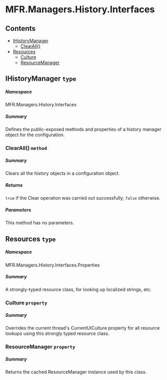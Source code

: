 <a name='assembly'></a>
# MFR.Managers.History.Interfaces

## Contents

- [IHistoryManager](#T-MFR-Managers-History-Interfaces-IHistoryManager 'MFR.Managers.History.Interfaces.IHistoryManager')
  - [ClearAll()](#M-MFR-Managers-History-Interfaces-IHistoryManager-ClearAll 'MFR.Managers.History.Interfaces.IHistoryManager.ClearAll')
- [Resources](#T-MFR-Managers-History-Interfaces-Properties-Resources 'MFR.Managers.History.Interfaces.Properties.Resources')
  - [Culture](#P-MFR-Managers-History-Interfaces-Properties-Resources-Culture 'MFR.Managers.History.Interfaces.Properties.Resources.Culture')
  - [ResourceManager](#P-MFR-Managers-History-Interfaces-Properties-Resources-ResourceManager 'MFR.Managers.History.Interfaces.Properties.Resources.ResourceManager')

<a name='T-MFR-Managers-History-Interfaces-IHistoryManager'></a>
## IHistoryManager `type`

##### Namespace

MFR.Managers.History.Interfaces

##### Summary

Defines the public-exposed methods and properties of a history manager
object for the configuration.

<a name='M-MFR-Managers-History-Interfaces-IHistoryManager-ClearAll'></a>
### ClearAll() `method`

##### Summary

Clears all the history objects in a configuration object.

##### Returns

`true` if the Clear operation was carried out
successfully; `false` otherwise.

##### Parameters

This method has no parameters.

<a name='T-MFR-Managers-History-Interfaces-Properties-Resources'></a>
## Resources `type`

##### Namespace

MFR.Managers.History.Interfaces.Properties

##### Summary

A strongly-typed resource class, for looking up localized strings, etc.

<a name='P-MFR-Managers-History-Interfaces-Properties-Resources-Culture'></a>
### Culture `property`

##### Summary

Overrides the current thread's CurrentUICulture property for all
  resource lookups using this strongly typed resource class.

<a name='P-MFR-Managers-History-Interfaces-Properties-Resources-ResourceManager'></a>
### ResourceManager `property`

##### Summary

Returns the cached ResourceManager instance used by this class.
